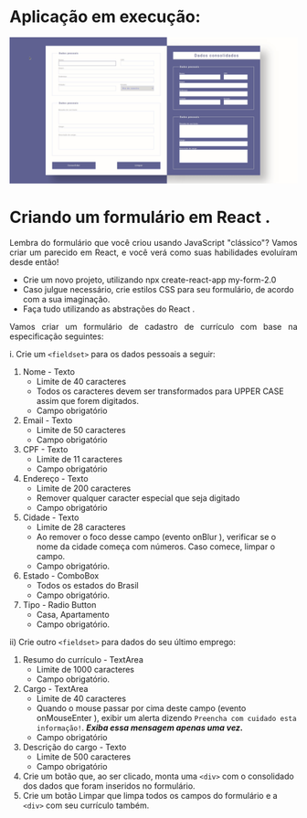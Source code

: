# Aplicação em execução:
<img src="./animation.gif">

# Criando um formulário em React .
<p align="justify">
Lembra do formulário que você criou usando JavaScript "clássico"? Vamos criar um parecido em React, e você verá como suas habilidades evoluíram desde então!
</p>

- Crie um novo projeto, utilizando npx create-react-app my-form-2.0
- Caso julgue necessário, crie estilos CSS para seu formulário, de acordo com a sua imaginação.
- Faça tudo utilizando as abstrações do React .

<p align="justify">
Vamos criar um formulário de cadastro de currículo com base na especificação seguintes:
</p>

i. Crie um `<fieldset>` para os dados pessoais a seguir:

1. Nome - Texto
    * Limite de 40 caracteres
    * Todos os caracteres devem ser transformados para UPPER CASE assim que forem digitados.
    * Campo obrigatório
2. Email - Texto
    * Limite de 50 caracteres
    * Campo obrigatório
3. CPF - Texto
    * Limite de 11 caracteres
    * Campo obrigatório
4. Endereço - Texto
    * Limite de 200 caracteres
    * Remover qualquer caracter especial que seja digitado
    * Campo obrigatório
5. Cidade - Texto
    * Limite de 28 caracteres
    * Ao remover o foco desse campo (evento onBlur ), verificar se o nome da cidade começa com números. Caso comece, limpar o campo.
    * Campo obrigatório.
6. Estado - ComboBox
    * Todos os estados do Brasil
    * Campo obrigatório.
7. Tipo - Radio Button
    * Casa, Apartamento
    * Campo obrigatório.

ii) Crie outro `<fieldset>` para dados do seu último emprego:
1. Resumo do currículo - TextArea
    * Limite de 1000 caracteres
    * Campo obrigatório.
2. Cargo - TextArea
    * Limite de 40 caracteres
    * Quando o mouse passar por cima deste campo (evento onMouseEnter ), exibir um alerta dizendo `Preencha com cuidado esta informação!`. ***Exiba essa mensagem apenas uma vez.***
    * Campo obrigatório
3. Descrição do cargo - Texto
    * Limite de 500 caracteres
    * Campo obrigatório
4. Crie um botão que, ao ser clicado, monta uma `<div>` com o consolidado dos dados que foram inseridos no formulário.
5. Crie um botão Limpar que limpa todos os campos do formulário e a `<div>` com seu currículo também.
